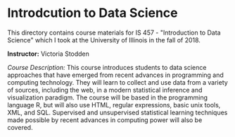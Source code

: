 # Introdcution to Data Science

This directory contains course materials for IS 457 - "Introduction to Data Science" which I took at the University of Illinois in the fall of 2018.

**Instructor:** Victoria Stodden

*Course Description:* This course introduces students to data science approaches that have emerged from recent advances in programming and computing technology. They will learn to collect and use data from a variety of sources, including the web, in a modern statistical inference and visualization paradigm. The course will be based in the programming language R, but will also use HTML, regular expressions, basic unix tools, XML, and SQL. Supervised and unsupervised statistical learning techniques made possible by recent advances in computing power will also be covered.

